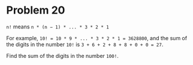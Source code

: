 # Problem 20
`n!` means `n * (n − 1) * ... * 3 * 2 * 1`

For example, `10! = 10 * 9 * ... * 3 * 2 * 1 = 3628800`,
and the sum of the digits in the number `10!` is `3 + 6 + 2 + 8 + 8 + 0 + 0 = 27`.

Find the sum of the digits in the number `100!`.